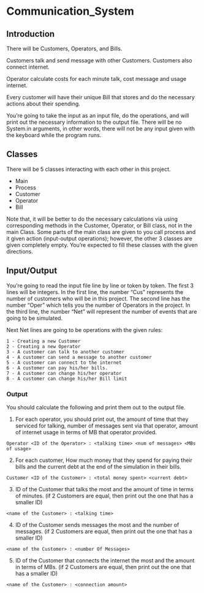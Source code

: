 # Communication_System

## Introduction

There will be Customers, Operators, and Bills.

Customers talk and send message with other Customers.
Customers also connect internet.

Operator calculate costs for each minute talk, cost message and usage internet.

Every customer will have their unique Bill that stores and do the necessary actions about their spending.

You’re going to take the input as an input file, do the operations, and will print out the necessary information to the output file. There will be no System.in arguments, in other words, there will not be any input given with the keyboard while the program runs.

## Classes

There will be 5 classes interacting with each other in this project.

- Main
- Process
- Customer
- Operator
- Bill

Note that, it will be better to do the necessary calculations via using corresponding methods in the Customer, Operator, or Bill class, not in the main Class. Some parts of the main class are given to you call process and it given action (input-output operations); however, the other 3 classes are given completely empty. You’re expected to fill these classes with the given directions.

## Input/Output
You’re going to read the input file line by line or token by token. The first 3 lines
will be integers. In the first line, the number “Cus” represents the number of customers
who will be in this project. The second line has the number “Oper” which tells you the
number of Operators in the project. In the third line, the number “Net” will represent
the number of events that are going to be simulated.

Next Net lines are going to be operations with the given rules:

```
1 - Creating a new Customer
2 - Creating a new Operator
3 - A customer can talk to another customer
4 - A customer can send a message to another customer
5 - A customer can connect to the internet
6 - A customer can pay his/her bills.
7 - A customer can change his/her operator
8 - A customer can change his/her Bill limit
```

### Output
You should calculate the following and print them out to the output file.

1. For each operator, you should print out, the amount of time that they serviced for
talking, number of messages sent via that operator, amount of internet usage in terms
of MB that operator provided.

```
Operator <ID of the Operator> : <talking time> <num of messages> <MBs of usage>
```
2. For each customer, How much money that they spend for paying their bills and
the current debt at the end of the simulation in their bills.

```
Customer <ID of the Customer> : <total money spent> <current debt>
```

3. ID of the Customer that talks the most and the amount of time in terms of
minutes. (if 2 Customers are equal, then print out the one that has a smaller ID)

```
<name of the Customer> : <talking time>
```

4. ID of the Customer sends messages the most and the number of messages. (if 2 Customers are equal, then print out the one that has a smaller ID)

```
<name of the Customer> : <number Of Messages>
```
5. ID of the Customer that connects the internet the most and the amount in
terms of MBs. (if 2 Customers are equal, then print out the one that has a smaller ID)

```
<name of the Customer> : <connection amount> 
```
